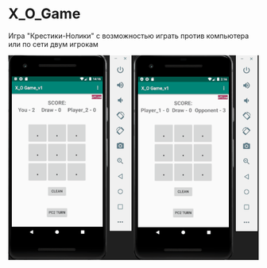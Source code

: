 # X_O_Game
Игра "Крестики-Нолики" с возможностью играть против компьютера или по сети двум игрокам

![Demonstration](_gifs/X_O_Game_demo.gif)
